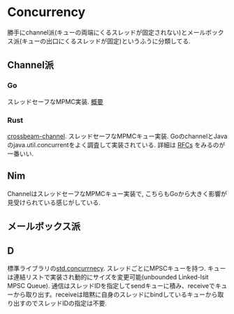 # Concurrency

勝手にchannel派(キューの両端にくるスレッドが固定されない)とメールボックス派(キューの出口にくるスレッドが固定)というふうに分類してる.

## Channel派

### Go

スレッドセーフなMPMC実装.
[概要](https://docs.google.com/document/d/1yIAYmbvL3JxOKOjuCyon7JhW4cSv1wy5hC0ApeGMV9s/pub)

### Rust

[crossbeam-channel](https://github.com/crossbeam-rs/crossbeam-channel). スレッドセーフなMPMCキュー実装. GoのchannelとJavaのjava.util.concurrentをよく調査して実装されている.
詳細は [RFCs](https://github.com/crossbeam-rs/rfcs/blob/master/text/2017-11-09-channel.md) をみるのが一番いい.

## Nim

ChannelはスレッドセーフなMPMCキュー実装で, こちらもGoから大きく影響が見受けられている感じがしている.

## メールボックス派

## D

標準ライブラリの[std.concurrnecy](https://dlang.org/phobos/std_concurrency.html). スレッドごとにMPSCキューを持つ.
キューは連結リストで実装され動的にサイズを変更可能(unbounded Linked-lsit MPSC Queue).
通信はスレッドIDを指定してsendキューに積み、receiveでキューから取り出す。receiveは暗黙に自身のスレッドにbindしているキューから取り出すのでスレッドIDの指定は不要.

